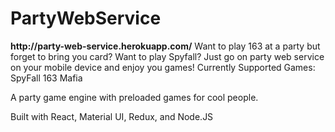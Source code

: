 <h1> PartyWebService</h1>
<b>http://party-web-service.herokuapp.com/</b>  
Want to play 163 at a party but forget to bring you card?    
Want to play Spyfall?  
Just go on party web service on your mobile device and enjoy you games!  
Currently Supported Games:  
   SpyFall  
   163  
   Mafia  
  
A party game engine with preloaded games for cool people.

Built with React, Material UI, Redux, and Node.JS
